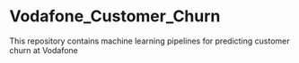 # Vodafone_Customer_Churn
This repository contains machine  learning pipelines for predicting customer churn at Vodafone
